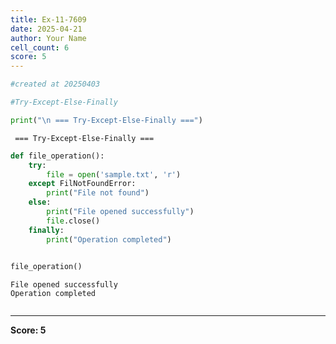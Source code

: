 ```yaml
---
title: Ex-11-7609
date: 2025-04-21
author: Your Name
cell_count: 6
score: 5
---
```


```python
#created at 20250403
```


```python
#Try-Except-Else-Finally
```


```python
print("\n === Try-Except-Else-Finally ===")
```

    
     === Try-Except-Else-Finally ===



```python
def file_operation():
    try:
        file = open('sample.txt', 'r')
    except FilNotFoundError:
        print("File not found")
    else:
        print("File opened successfully")
        file.close()
    finally:
        print("Operation completed")
        
```


```python
file_operation()
```

    File opened successfully
    Operation completed



```python

```


---
**Score: 5**